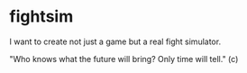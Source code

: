 # fightsim
I want to create not just a game but a real fight simulator.

"Who knows what the future will bring? Only time will tell." (c)
